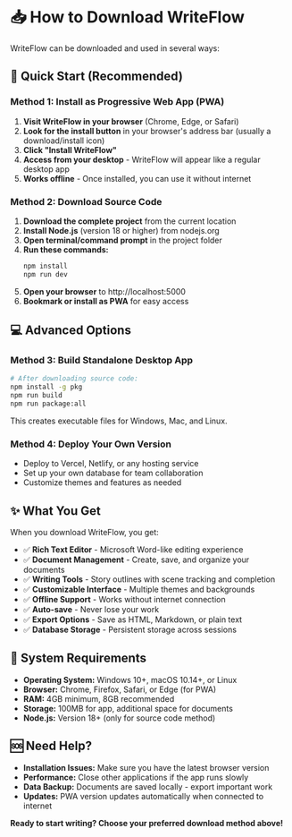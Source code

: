 # 📥 How to Download WriteFlow

WriteFlow can be downloaded and used in several ways:

## 🚀 Quick Start (Recommended)

### Method 1: Install as Progressive Web App (PWA)
1. **Visit WriteFlow in your browser** (Chrome, Edge, or Safari)
2. **Look for the install button** in your browser's address bar (usually a download/install icon)
3. **Click "Install WriteFlow"**
4. **Access from your desktop** - WriteFlow will appear like a regular desktop app
5. **Works offline** - Once installed, you can use it without internet

### Method 2: Download Source Code
1. **Download the complete project** from the current location
2. **Install Node.js** (version 18 or higher) from nodejs.org
3. **Open terminal/command prompt** in the project folder
4. **Run these commands:**
   ```bash
   npm install
   npm run dev
   ```
5. **Open your browser** to http://localhost:5000
6. **Bookmark or install as PWA** for easy access

## 💻 Advanced Options

### Method 3: Build Standalone Desktop App
```bash
# After downloading source code:
npm install -g pkg
npm run build
npm run package:all
```
This creates executable files for Windows, Mac, and Linux.

### Method 4: Deploy Your Own Version
- Deploy to Vercel, Netlify, or any hosting service
- Set up your own database for team collaboration
- Customize themes and features as needed

## ✨ What You Get

When you download WriteFlow, you get:

- ✅ **Rich Text Editor** - Microsoft Word-like editing experience
- ✅ **Document Management** - Create, save, and organize your documents
- ✅ **Writing Tools** - Story outlines with scene tracking and completion
- ✅ **Customizable Interface** - Multiple themes and backgrounds
- ✅ **Offline Support** - Works without internet connection
- ✅ **Auto-save** - Never lose your work
- ✅ **Export Options** - Save as HTML, Markdown, or plain text
- ✅ **Database Storage** - Persistent storage across sessions

## 🔧 System Requirements

- **Operating System:** Windows 10+, macOS 10.14+, or Linux
- **Browser:** Chrome, Firefox, Safari, or Edge (for PWA)
- **RAM:** 4GB minimum, 8GB recommended
- **Storage:** 100MB for app, additional space for documents
- **Node.js:** Version 18+ (only for source code method)

## 🆘 Need Help?

- **Installation Issues:** Make sure you have the latest browser version
- **Performance:** Close other applications if the app runs slowly  
- **Data Backup:** Documents are saved locally - export important work
- **Updates:** PWA version updates automatically when connected to internet

**Ready to start writing? Choose your preferred download method above!**
